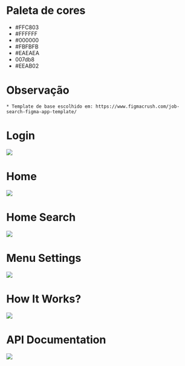 # Paleta de cores
 * #FFC803
 * #FFFFFF
 * #000000
 * #FBFBFB
 * #EAEAEA
 * 007db8
 * #EEAB02

# Observação
    * Template de base escolhido em: https://www.figmacrush.com/job-search-figma-app-template/

# Login
<img src="demoImages/login.jpeg"/>

# Home
<img src="demoImages/home.jpeg"/>

# Home Search
<img src="demoImages/homePesquisa.jpeg"/>

# Menu Settings
<img src="demoImages/settingsMenu.jpeg"/>

# How It Works?
<img src="demoImages/comoFunciona.jpeg"/>

# API Documentation
<img src="demoImages/documentacaoApi.jpeg"/>
